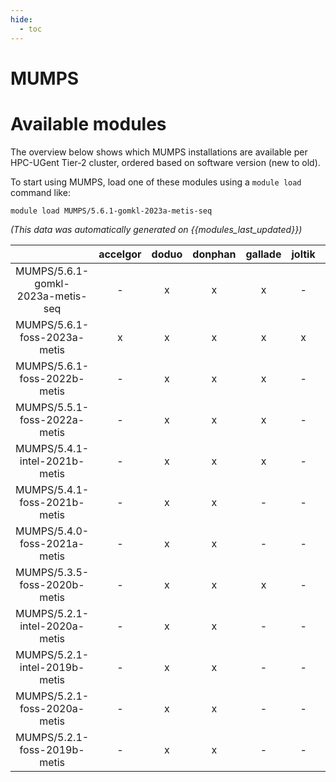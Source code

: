 ```yaml
---
hide:
  - toc
---
```


MUMPS
=====

# Available modules


The overview below shows which MUMPS installations are available per HPC-UGent Tier-2 cluster, ordered based on software version (new to old).

To start using MUMPS, load one of these modules using a `module load` command like:

```shell
module load MUMPS/5.6.1-gomkl-2023a-metis-seq
```

*(This data was automatically generated on {{modules_last_updated}})*  

| |accelgor|doduo|donphan|gallade|joltik|shinx|
| :---: | :---: | :---: | :---: | :---: | :---: | :---: |
|MUMPS/5.6.1-gomkl-2023a-metis-seq|-|x|x|x|-|x|
|MUMPS/5.6.1-foss-2023a-metis|x|x|x|x|x|x|
|MUMPS/5.6.1-foss-2022b-metis|-|x|x|x|-|-|
|MUMPS/5.5.1-foss-2022a-metis|-|x|x|x|-|-|
|MUMPS/5.4.1-intel-2021b-metis|-|x|x|x|-|-|
|MUMPS/5.4.1-foss-2021b-metis|-|x|x|-|-|-|
|MUMPS/5.4.0-foss-2021a-metis|-|x|x|-|-|-|
|MUMPS/5.3.5-foss-2020b-metis|-|x|x|x|-|-|
|MUMPS/5.2.1-intel-2020a-metis|-|x|x|-|-|-|
|MUMPS/5.2.1-intel-2019b-metis|-|x|x|-|-|-|
|MUMPS/5.2.1-foss-2020a-metis|-|x|x|-|-|-|
|MUMPS/5.2.1-foss-2019b-metis|-|x|x|-|-|-|
